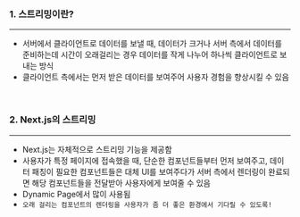 ### 1. 스트리밍이란?

---

- 서버에서 클라이언트로 데이터를 보낼 때, 데이터가 크거나 서버 측에서 데이터를 준비하는데 시간이 오래걸리는 경우 데이터를 작게 나누어 하나씩 클라이언트로 보내는 방식
- 클라이언트 측에서는 먼저 받은 데이터를 보여주어 사용자 경험을 향상시킬 수 있음

<br>

### 2. Next.js의 스트리밍

---

- Next.js는 자체적으로 스트리밍 기능을 제공함
- 사용자가 특정 페이지에 접속했을 때, 단순한 컴포넌트들부터 먼저 보여주고, 데이터 패칭이 필요한 컴포넌트들은 대체 UI를 보여주다가 서버 측에서 렌더링이 완료되면 해당 컴포넌트들을 전달받아 사용자에게 보여줄 수 있음
- Dynamic Page에서 많이 사용됨
- `오래 걸리는 컴포넌트의 렌더링을 사용자가 좀 더 좋은 환경에서 기다릴 수 있도록!`
